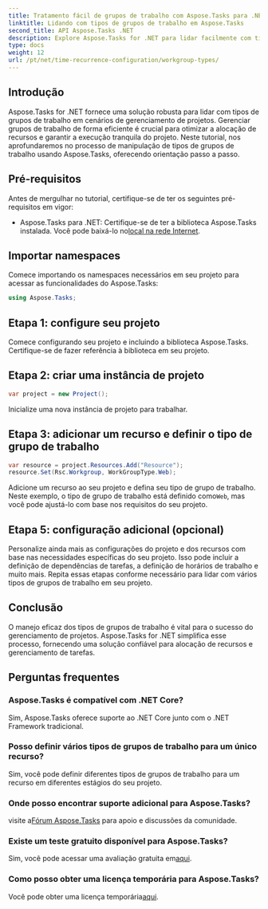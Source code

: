 ```yaml
---
title: Tratamento fácil de grupos de trabalho com Aspose.Tasks para .NET
linktitle: Lidando com tipos de grupos de trabalho em Aspose.Tasks
second_title: API Aspose.Tasks .NET
description: Explore Aspose.Tasks for .NET para lidar facilmente com tipos de grupos de trabalho em seu projeto. Otimize a alocação de recursos e aprimore o gerenciamento de projetos.
type: docs
weight: 12
url: /pt/net/time-recurrence-configuration/workgroup-types/
---
```

## Introdução
Aspose.Tasks for .NET fornece uma solução robusta para lidar com tipos de grupos de trabalho em cenários de gerenciamento de projetos. Gerenciar grupos de trabalho de forma eficiente é crucial para otimizar a alocação de recursos e garantir a execução tranquila do projeto. Neste tutorial, nos aprofundaremos no processo de manipulação de tipos de grupos de trabalho usando Aspose.Tasks, oferecendo orientação passo a passo.
## Pré-requisitos
Antes de mergulhar no tutorial, certifique-se de ter os seguintes pré-requisitos em vigor:
-  Aspose.Tasks para .NET: Certifique-se de ter a biblioteca Aspose.Tasks instalada. Você pode baixá-lo no[local na rede Internet](https://releases.aspose.com/tasks/net/).
## Importar namespaces
Comece importando os namespaces necessários em seu projeto para acessar as funcionalidades do Aspose.Tasks:
```csharp
using Aspose.Tasks;
```
## Etapa 1: configure seu projeto
Comece configurando seu projeto e incluindo a biblioteca Aspose.Tasks. Certifique-se de fazer referência à biblioteca em seu projeto.
## Etapa 2: criar uma instância de projeto
```csharp
var project = new Project();
```
Inicialize uma nova instância de projeto para trabalhar.
## Etapa 3: adicionar um recurso e definir o tipo de grupo de trabalho
```csharp
var resource = project.Resources.Add("Resource");
resource.Set(Rsc.Workgroup, WorkGroupType.Web);
```
 Adicione um recurso ao seu projeto e defina seu tipo de grupo de trabalho. Neste exemplo, o tipo de grupo de trabalho está definido como`Web`, mas você pode ajustá-lo com base nos requisitos do seu projeto.
## Etapa 5: configuração adicional (opcional)
Personalize ainda mais as configurações do projeto e dos recursos com base nas necessidades específicas do seu projeto. Isso pode incluir a definição de dependências de tarefas, a definição de horários de trabalho e muito mais.
Repita essas etapas conforme necessário para lidar com vários tipos de grupos de trabalho em seu projeto.
## Conclusão
O manejo eficaz dos tipos de grupos de trabalho é vital para o sucesso do gerenciamento de projetos. Aspose.Tasks for .NET simplifica esse processo, fornecendo uma solução confiável para alocação de recursos e gerenciamento de tarefas.
## Perguntas frequentes
### Aspose.Tasks é compatível com .NET Core?
Sim, Aspose.Tasks oferece suporte ao .NET Core junto com o .NET Framework tradicional.
### Posso definir vários tipos de grupos de trabalho para um único recurso?
Sim, você pode definir diferentes tipos de grupos de trabalho para um recurso em diferentes estágios do seu projeto.
### Onde posso encontrar suporte adicional para Aspose.Tasks?
 visite a[Fórum Aspose.Tasks](https://forum.aspose.com/c/tasks/15) para apoio e discussões da comunidade.
### Existe um teste gratuito disponível para Aspose.Tasks?
 Sim, você pode acessar uma avaliação gratuita em[aqui](https://releases.aspose.com/).
### Como posso obter uma licença temporária para Aspose.Tasks?
 Você pode obter uma licença temporária[aqui](https://purchase.aspose.com/temporary-license/).